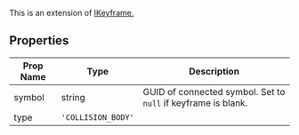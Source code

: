 This is an extension of [IKeyframe.](/Documentation/Interfaces/IKeyframe.md)

## Properties

| Prop Name | Type | Description |
| --------------------- | ------ | ------------------- |
| symbol | string | GUID of connected symbol. Set to `null` if keyframe is blank. |
| type | `'COLLISION_BODY'` | |